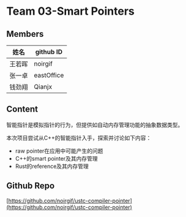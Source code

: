 # Team 03-Smart Pointers

## Members

|姓名|github ID|
|---|---|
|王若晖|noirgif|
|张一卓|eastOffice|
|钱劲翔|Qianjx|

## Content

智能指针是模拟指针的行为，但提供如自动内存管理功能的抽象数据类型。

本次项目尝试从C++的智能指针入手，探索并讨论如下内容：

* raw pointer在应用中可能产生的问题
* C++的smart pointer及其内存管理
* Rust的reference及其内存管理

## Github Repo

[https://github.com/noirgif/ustc-compiler-pointer](https://github.com/noirgif/ustc-compiler-pointer)
